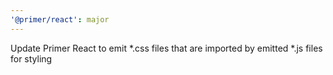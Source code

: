```yaml
---
'@primer/react': major
---
```


Update Primer React to emit *.css files that are imported by emitted *.js files for styling
